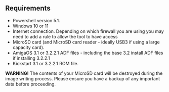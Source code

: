 ## Requirements

- Powershell version 5.1. 
- Windows 10 or 11 
- Internet connection. Depending on which firewall you are using you may need to add a rule to allow the tool to have access
- MicroSD card (and MicroSD card reader - ideally USB3 if using a large capacity card).
- AmigaOS 3.1 or 3.2.2.1 ADF files - including the base 3.2 install ADF files if installing 3.2.2.1
- Kickstart 3.1 or 3.2.2.1 ROM file.
 
**WARNING!**
The contents of your MicroSD card will be destroyed during the image writing process. Please ensure you have a backup of any important data before proceeding.
